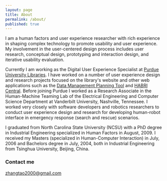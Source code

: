 ```yaml
---
layout: page
title: About
permalink: /about/
published: true
---
```


I am a human factors and user experience researcher with rich experience in shaping complex technology to promote usability and user experience. My involvement in the user-centered design process includes user research, conceptual design, prototyping and interaction design, and iterative usability evaluation.

Currently I am working as the Digital User Experience Specialist at [Purdue University Libraries](http://www.lib.purdue.edu). I have worked on a number of user experience design and research projects focused on the library's website and other web applications such as the [Data Management Planning Tool](https://dmptool.org/) and [HABRI Central](https://habricentral.org/). Before joining Purdue I worked as a Research Associate in the Human-Machine Teaming Lab of the Electrical Engineering and Computer Science Department at Vanderbilt University, Nashville, Tennessee. I worked very closely with software developers and robotics researchers to conduct user experience design and research for developing human-robot interface in emergency response (search and rescue) scenarios.

I graduated from North Carolina State University (NCSU) with a PhD degree in Industrial Engineering specialized in Human Factors in August, 2009. I received my Masters (specialized in Human-Computer Interaction) in July, 2006 and Bachelors degree in July, 2004, both in Industrial Engineering from Tsinghua University, Beijing, China.


### Contact me

[zhangtao2000@gmail.com](mailto:zhangtao2000@gmail.com)

